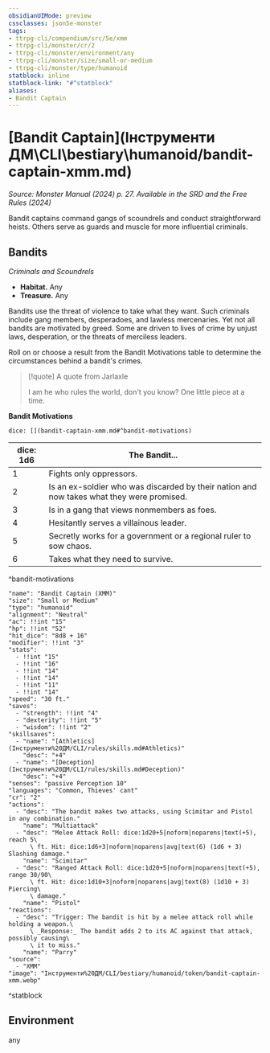 ```yaml
---
obsidianUIMode: preview
cssclasses: json5e-monster
tags:
- ttrpg-cli/compendium/src/5e/xmm
- ttrpg-cli/monster/cr/2
- ttrpg-cli/monster/environment/any
- ttrpg-cli/monster/size/small-or-medium
- ttrpg-cli/monster/type/humanoid
statblock: inline
statblock-link: "#^statblock"
aliases:
- Bandit Captain
---
```

# [Bandit Captain](Інструменти ДМ\CLI\bestiary\humanoid/bandit-captain-xmm.md)
*Source: Monster Manual (2024) p. 27. Available in the <span title='Systems Reference Document (5.2)'>SRD</span> and the Free Rules (2024)*  

Bandit captains command gangs of scoundrels and conduct straightforward heists. Others serve as guards and muscle for more influential criminals.

## Bandits

*Criminals and Scoundrels*

- **Habitat.** Any  
- **Treasure.** Any  

Bandits use the threat of violence to take what they want. Such criminals include gang members, desperadoes, and lawless mercenaries. Yet not all bandits are motivated by greed. Some are driven to lives of crime by unjust laws, desperation, or the threats of merciless leaders.

Roll on or choose a result from the Bandit Motivations table to determine the circumstances behind a bandit's crimes.

> [!quote] A quote from Jarlaxle  
> 
> I am he who rules the world, don't you know? One little piece at a time.

**Bandit Motivations**

`dice: [](bandit-captain-xmm.md#^bandit-motivations)`

| dice: 1d6 | The Bandit... |
|-----------|---------------|
| 1 | Fights only oppressors. |
| 2 | Is an ex-soldier who was discarded by their nation and now takes what they were promised. |
| 3 | Is in a gang that views nonmembers as foes. |
| 4 | Hesitantly serves a villainous leader. |
| 5 | Secretly works for a government or a regional ruler to sow chaos. |
| 6 | Takes what they need to survive. |
^bandit-motivations

```statblock
"name": "Bandit Captain (XMM)"
"size": "Small or Medium"
"type": "humanoid"
"alignment": "Neutral"
"ac": !!int "15"
"hp": !!int "52"
"hit_dice": "8d8 + 16"
"modifier": !!int "3"
"stats":
  - !!int "15"
  - !!int "16"
  - !!int "14"
  - !!int "14"
  - !!int "11"
  - !!int "14"
"speed": "30 ft."
"saves":
  - "strength": !!int "4"
  - "dexterity": !!int "5"
  - "wisdom": !!int "2"
"skillsaves":
  - "name": "[Athletics](Інструменти%20ДМ/CLI/rules/skills.md#Athletics)"
    "desc": "+4"
  - "name": "[Deception](Інструменти%20ДМ/CLI/rules/skills.md#Deception)"
    "desc": "+4"
"senses": "passive Perception 10"
"languages": "Common, Thieves' cant"
"cr": "2"
"actions":
  - "desc": "The bandit makes two attacks, using Scimitar and Pistol in any combination."
    "name": "Multiattack"
  - "desc": "Melee Attack Roll: dice:1d20+5|noform|noparens|text(+5), reach 5\
      \ ft. Hit: dice:1d6+3|noform|noparens|avg|text(6) (1d6 + 3) Slashing damage."
    "name": "Scimitar"
  - "desc": "Ranged Attack Roll: dice:1d20+5|noform|noparens|text(+5), range 30/90\
      \ ft. Hit: dice:1d10+3|noform|noparens|avg|text(8) (1d10 + 3) Piercing\
      \ damage."
    "name": "Pistol"
"reactions":
  - "desc": "Trigger: The bandit is hit by a melee attack roll while holding a weapon.\
      \ _Response:_ The bandit adds 2 to its AC against that attack, possibly causing\
      \ it to miss."
    "name": "Parry"
"source":
  - "XMM"
"image": "Інструменти%20ДМ/CLI/bestiary/humanoid/token/bandit-captain-xmm.webp"
```
^statblock

## Environment

any